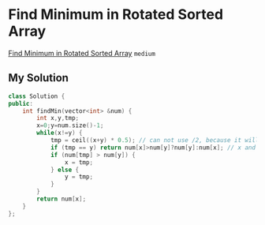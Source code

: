 # Find Minimum in Rotated Sorted Array

[Find Minimum in Rotated Sorted Array](https://oj.leetcode.com/problems/find-minimum-in-rotated-sorted-array/)
`medium`

## My Solution

```cpp
class Solution {
public:
    int findMin(vector<int> &num) {
        int x,y,tmp;
        x=0;y=num.size()-1;
        while(x!=y) {
            tmp = ceil((x+y) * 0.5); // can not use /2, because it will convert to int, which is round(not ceil, 3.5=>3).
            if (tmp == y) return num[x]>num[y]?num[y]:num[x]; // x and y are near each other
            if (num[tmp] > num[y]) {
                x = tmp;
            } else {
                y = tmp;
            }
        }
        return num[x];
    }
};
```
